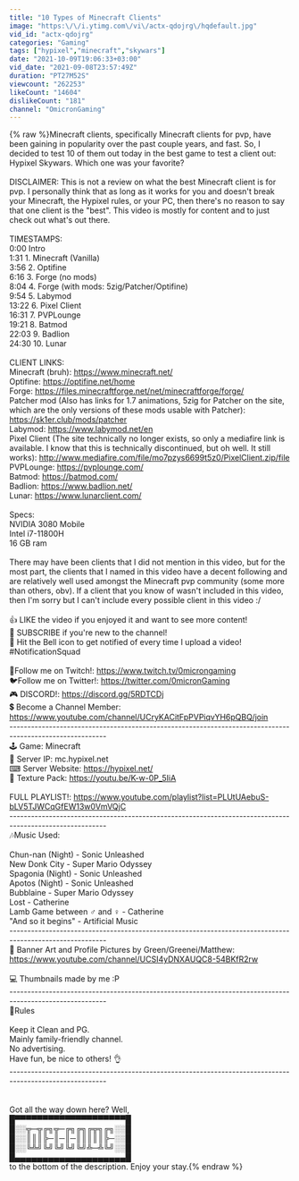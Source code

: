 ```yaml
---
title: "10 Types of Minecraft Clients"
image: "https:\/\/i.ytimg.com\/vi\/actx-qdojrg\/hqdefault.jpg"
vid_id: "actx-qdojrg"
categories: "Gaming"
tags: ["hypixel","minecraft","skywars"]
date: "2021-10-09T19:06:33+03:00"
vid_date: "2021-09-08T23:57:49Z"
duration: "PT27M52S"
viewcount: "262253"
likeCount: "14604"
dislikeCount: "181"
channel: "OmicronGaming"
---
```

{% raw %}Minecraft clients, specifically Minecraft clients for pvp, have been gaining in popularity over the past couple years, and fast. So, I decided to test 10 of them out today in the best game to test a client out: Hypixel Skywars. Which one was your favorite?<br /><br />DISCLAIMER: This is not a review on what the best Minecraft client is for pvp. I personally think that as long as it works for you and doesn't break your Minecraft, the Hypixel rules, or your PC, then there's no reason to say that one client is the &quot;best&quot;. This video is mostly for content and to just check out what's out there.<br /><br />TIMESTAMPS:<br />0:00 Intro<br />1:31 1. Minecraft (Vanilla)<br />3:56 2. Optifine<br />6:16 3. Forge (no mods)<br />8:04 4. Forge (with mods: 5zig/Patcher/Optifine)<br />9:54 5. Labymod<br />13:22 6. Pixel Client<br />16:31 7. PVPLounge<br />19:21 8. Batmod<br />22:03 9. Badlion<br />24:30 10. Lunar<br /><br />CLIENT LINKS:<br />Minecraft (bruh): <a rel="nofollow" target="blank" href="https://www.minecraft.net/">https://www.minecraft.net/</a><br />Optifine: <a rel="nofollow" target="blank" href="https://optifine.net/home">https://optifine.net/home</a><br />Forge: <a rel="nofollow" target="blank" href="https://files.minecraftforge.net/net/minecraftforge/forge/">https://files.minecraftforge.net/net/minecraftforge/forge/</a><br />Patcher mod (Also has links for 1.7 animations, 5zig for Patcher on the site, which are the only versions of these mods usable with Patcher): <a rel="nofollow" target="blank" href="https://sk1er.club/mods/patcher">https://sk1er.club/mods/patcher</a><br />Labymod: <a rel="nofollow" target="blank" href="https://www.labymod.net/en">https://www.labymod.net/en</a><br />Pixel Client (The site technically no longer exists, so only a mediafire link is available. I know that this is technically discontinued, but oh well. It still works): <a rel="nofollow" target="blank" href="http://www.mediafire.com/file/mo7pzys6699t5z0/PixelClient.zip/file">http://www.mediafire.com/file/mo7pzys6699t5z0/PixelClient.zip/file</a><br />PVPLounge: <a rel="nofollow" target="blank" href="https://pvplounge.com/">https://pvplounge.com/</a><br />Batmod: <a rel="nofollow" target="blank" href="https://batmod.com/">https://batmod.com/</a><br />Badlion: <a rel="nofollow" target="blank" href="https://www.badlion.net/">https://www.badlion.net/</a><br />Lunar: <a rel="nofollow" target="blank" href="https://www.lunarclient.com/">https://www.lunarclient.com/</a><br /><br />Specs:<br />NVIDIA 3080 Mobile<br />Intel i7-11800H<br />16 GB ram<br /><br />There may have been clients that I did not mention in this video, but for the most part, the clients that I named in this video have a decent following and are relatively well used amongst the Minecraft pvp community (some more than others, obv). If a client that you know of wasn't included in this video, then I'm sorry but I can't include every possible client in this video :/<br /><br />👍 LIKE the video if you enjoyed it and want to see more content! <br />📍  SUBSCRIBE if you're new to the channel!<br />🔔 Hit the Bell icon to get notified of every time I upload a video! #NotificationSquad<br /><br />🔴Follow me on Twitch!: <a rel="nofollow" target="blank" href="https://www.twitch.tv/0microngaming">https://www.twitch.tv/0microngaming</a><br />🐦Follow me on Twitter!: <a rel="nofollow" target="blank" href="https://twitter.com/0micronGaming">https://twitter.com/0micronGaming</a><br />🎮 DISCORD!: <a rel="nofollow" target="blank" href="https://discord.gg/5RDTCDj">https://discord.gg/5RDTCDj</a><br />💲 Become a Channel Member: <a rel="nofollow" target="blank" href="https://www.youtube.com/channel/UCryKACitFpPVPiqvYH6pQBQ/join">https://www.youtube.com/channel/UCryKACitFpPVPiqvYH6pQBQ/join</a><br />---------------------------------------------------------------------------------------------------------<br />🕹️ Game: Minecraft<br />🔑 Server IP: mc.hypixel.net<br />⌨ Server Website: <a rel="nofollow" target="blank" href="https://hypixel.net/">https://hypixel.net/</a><br />📂 Texture Pack: <a rel="nofollow" target="blank" href="https://youtu.be/K-w-0P_5IiA">https://youtu.be/K-w-0P_5IiA</a><br /><br />FULL PLAYLIST!: <a rel="nofollow" target="blank" href="https://www.youtube.com/playlist?list=PLUtUAebuS-bLV5TJWCqGfEW13w0VmVQjC">https://www.youtube.com/playlist?list=PLUtUAebuS-bLV5TJWCqGfEW13w0VmVQjC</a><br />---------------------------------------------------------------------------------------------------------<br />🎶Music Used:<br /><br />Chun-nan (Night) - Sonic Unleashed<br />New Donk City - Super Mario Odyssey<br />Spagonia (Night) - Sonic Unleashed<br />Apotos (Night) - Sonic Unleashed<br />Bubblaine - Super Mario Odyssey<br />Lost - Catherine<br />Lamb Game between ♂ and ♀ - Catherine<br />&quot;And so it begins&quot; - Artificial Music<br />---------------------------------------------------------------------------------------------------------<br />🎨 Banner Art and Profile Pictures by Green/Greenei/Matthew: <a rel="nofollow" target="blank" href="https://www.youtube.com/channel/UCSI4yDNXAUQC8-54BKfR2rw">https://www.youtube.com/channel/UCSI4yDNXAUQC8-54BKfR2rw</a><br /><br />💻 Thumbnails made by me :P<br />---------------------------------------------------------------------------------------------------------<br />🚫Rules<br /><br />Keep it Clean and PG.<br />Mainly family-friendly channel.<br />No advertising.<br />Have fun, be nice to others! 👌<br />---------------------------------------------------------------------------------------------------------<br /><br /><br />Got all the way down here? Well,<br />█▀▀▀▀▀▀▀▀▀▀▀▀▀▀▀▀▀▀▀▀█<br />█░░╦─╦╔╗╦─╔╗╔╗╔╦╗╔╗░░█<br />█░░║║║╠─║─║─║║║║║╠─░░█<br />█░░╚╩╝╚╝╚╝╚╝╚╝╩─╩╚╝░░█<br />█▄▄▄▄▄▄▄▄▄▄▄▄▄▄▄▄▄▄▄▄█<br />to the bottom of the description. Enjoy your stay.{% endraw %}
